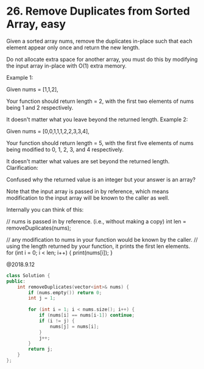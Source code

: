 # 26. Remove Duplicates from Sorted Array, easy
Given a sorted array nums, remove the duplicates in-place such that each element appear only once and return the new length.

Do not allocate extra space for another array, you must do this by modifying the input array in-place with O(1) extra memory.

Example 1:

Given nums = [1,1,2],

Your function should return length = 2, with the first two elements of nums being 1 and 2 respectively.

It doesn't matter what you leave beyond the returned length.
Example 2:

Given nums = [0,0,1,1,1,2,2,3,3,4],

Your function should return length = 5, with the first five elements of nums being modified to 0, 1, 2, 3, and 4 respectively.

It doesn't matter what values are set beyond the returned length.
Clarification:

Confused why the returned value is an integer but your answer is an array?

Note that the input array is passed in by reference, which means modification to the input array will be known to the caller as well.

Internally you can think of this:

// nums is passed in by reference. (i.e., without making a copy)
int len = removeDuplicates(nums);

// any modification to nums in your function would be known by the caller.
// using the length returned by your function, it prints the first len elements.
for (int i = 0; i < len; i++) {
    print(nums[i]);
}

@2018.9.12

```c++
class Solution {
public:
    int removeDuplicates(vector<int>& nums) {
        if (nums.empty()) return 0;
        int j = 1;
        
        for (int i = 1; i < nums.size(); i++) {
            if (nums[i] == nums[i-1]) continue;
            if (i != j) {
                nums[j] = nums[i];
            }
            j++;
        }
        return j;
    }
};
```